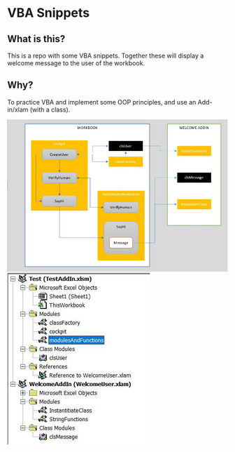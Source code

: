 # VBA Snippets

## What is this?

This is a repo with some VBA snippets. Together these will display a welcome message to the user of the workbook.

## Why?

To practice VBA and implement some OOP principles, and use an Add-in/xlam (with a class).

![](./img/diagram.JPG)
![](./img/overview.JPG)
